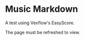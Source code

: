 # Music Markdown

A test using Vexflow's EasyScore.

<script src="https://cdn.jsdelivr.net/npm/vexflow@4.2.2/build/cjs/vexflow.js"></script>

<div id="output"></div>

<script>
const { Factory, EasyScore, System } = Vex.Flow;

const vf = new Factory({
  renderer: { elementId: 'output', width: 500, height: 200 },
});

const score = vf.EasyScore();
const system = vf.System();

system
  .addStave({
    voices: [
      score.voice(score.notes('C#5/q, B4, A4, G#4', { stem: 'up' })),
      score.voice(score.notes('C#4/h, C#4', { stem: 'down' })),
    ],
  })
  .addClef('treble')
  .addTimeSignature('4/4');

vf.draw()
</script>

The page must be refreshed to view.
